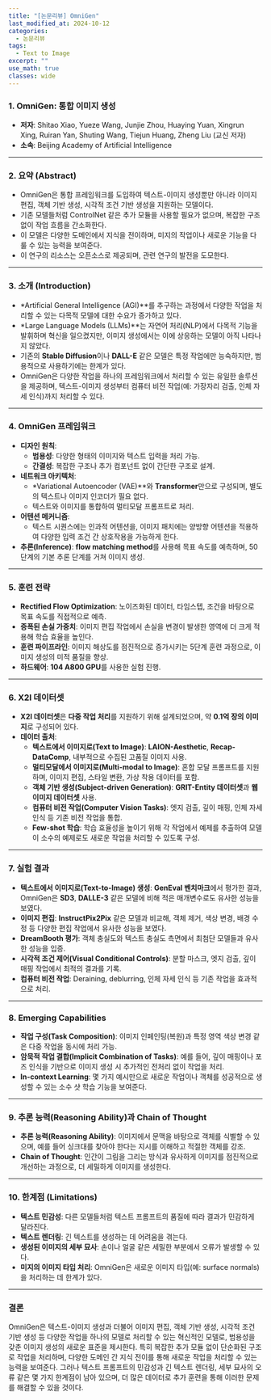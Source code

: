 ```yaml
---
title: "[논문리뷰] OmniGen"
last_modified_at: 2024-10-12
categories:
  - 논문리뷰
tags:
  - Text to Image
excerpt: ""
use_math: true
classes: wide
---
```


### 1. **OmniGen: 통합 이미지 생성**

- **저자**: Shitao Xiao, Yueze Wang, Junjie Zhou, Huaying Yuan, Xingrun Xing, Ruiran Yan, Shuting Wang, Tiejun Huang, Zheng Liu (교신 저자)
- **소속**: Beijing Academy of Artificial Intelligence

---

### 2. **요약 (Abstract)**

- OmniGen은 통합 프레임워크를 도입하여 텍스트-이미지 생성뿐만 아니라 이미지 편집, 객체 기반 생성, 시각적 조건 기반 생성을 지원하는 모델이다.
- 기존 모델들처럼 ControlNet 같은 추가 모듈을 사용할 필요가 없으며, 복잡한 구조 없이 작업 흐름을 간소화한다.
- 이 모델은 다양한 도메인에서 지식을 전이하며, 미지의 작업이나 새로운 기능을 다룰 수 있는 능력을 보여준다.
- 이 연구의 리소스는 오픈소스로 제공되며, 관련 연구의 발전을 도모한다.

---

### 3. **소개 (Introduction)**

- *Artificial General Intelligence (AGI)**를 추구하는 과정에서 다양한 작업을 처리할 수 있는 다목적 모델에 대한 수요가 증가하고 있다.
- *Large Language Models (LLMs)**는 자연어 처리(NLP)에서 다목적 기능을 발휘하며 혁신을 일으켰지만, 이미지 생성에서는 이에 상응하는 모델이 아직 나타나지 않았다.
- 기존의 **Stable Diffusion**이나 **DALL-E** 같은 모델은 특정 작업에만 능숙하지만, 범용적으로 사용하기에는 한계가 있다.
- OmniGen은 다양한 작업을 하나의 프레임워크에서 처리할 수 있는 유일한 솔루션을 제공하며, 텍스트-이미지 생성부터 컴퓨터 비전 작업(예: 가장자리 검출, 인체 자세 인식)까지 처리할 수 있다.

---

### 4. **OmniGen 프레임워크**

- **디자인 원칙**:
    - **범용성**: 다양한 형태의 이미지와 텍스트 입력을 처리 가능.
    - **간결성**: 복잡한 구조나 추가 컴포넌트 없이 간단한 구조로 설계.
- **네트워크 아키텍처**:
    - *Variational Autoencoder (VAE)**와 **Transformer**만으로 구성되며, 별도의 텍스트나 이미지 인코더가 필요 없다.
    - 텍스트와 이미지를 통합하여 멀티모달 프롬프트로 처리.
- **어텐션 메커니즘**:
    - 텍스트 시퀀스에는 인과적 어텐션을, 이미지 패치에는 양방향 어텐션을 적용하여 다양한 입력 조건 간 상호작용을 가능하게 한다.
- **추론(Inference)**: **flow matching method**를 사용해 목표 속도를 예측하며, 50단계의 기본 추론 단계를 거쳐 이미지 생성.

---

### 5. **훈련 전략**

- **Rectified Flow Optimization**: 노이즈화된 데이터, 타임스텝, 조건을 바탕으로 목표 속도를 직접적으로 예측.
- **증폭된 손실 가중치**: 이미지 편집 작업에서 손실을 변경이 발생한 영역에 더 크게 적용해 학습 효율을 높인다.
- **훈련 파이프라인**: 이미지 해상도를 점진적으로 증가시키는 5단계 훈련 과정으로, 이미지 생성의 미적 품질을 향상.
- **하드웨어**: **104 A800 GPU**를 사용한 실험 진행.

---

### 6. **X2I 데이터셋**

- **X2I 데이터셋**은 **다중 작업 처리**를 지원하기 위해 설계되었으며, 약 **0.1억 장의 이미지**로 구성되어 있다.
- **데이터 출처**:
    - **텍스트에서 이미지로(Text to Image)**: **LAION-Aesthetic**, **Recap-DataComp**, 내부적으로 수집된 고품질 이미지 사용.
    - **멀티모달에서 이미지로(Multi-modal to Image)**: 혼합 모달 프롬프트를 지원하며, 이미지 편집, 스타일 변환, 가상 착용 데이터를 포함.
    - **객체 기반 생성(Subject-driven Generation)**: **GRIT-Entity 데이터셋**과 **웹 이미지 데이터셋** 사용.
    - **컴퓨터 비전 작업(Computer Vision Tasks)**: 엣지 검출, 깊이 매핑, 인체 자세 인식 등 기존 비전 작업을 통합.
    - **Few-shot 학습**: 학습 효율성을 높이기 위해 각 작업에서 예제를 추출하여 모델이 소수의 예제로도 새로운 작업을 처리할 수 있도록 구성.

---

### 7. **실험 결과**

- **텍스트에서 이미지로(Text-to-Image) 생성**: **GenEval 벤치마크**에서 평가한 결과, OmniGen은 **SD3**, **DALLE-3** 같은 모델에 비해 적은 매개변수로도 유사한 성능을 보였다.
- **이미지 편집**: **InstructPix2Pix** 같은 모델과 비교해, 객체 제거, 색상 변경, 배경 수정 등 다양한 편집 작업에서 유사한 성능을 보였다.
- **DreamBooth 평가**: 객체 충실도와 텍스트 충실도 측면에서 최첨단 모델들과 유사한 성능을 입증.
- **시각적 조건 제어(Visual Conditional Controls)**: 분할 마스크, 엣지 검출, 깊이 매핑 작업에서 최적의 결과를 기록.
- **컴퓨터 비전 작업**: Deraining, deblurring, 인체 자세 인식 등 기존 작업을 효과적으로 처리.

---

### 8. **Emerging Capabilities**

- **작업 구성(Task Composition)**: 이미지 인페인팅(복원)과 특정 영역 색상 변경 같은 다중 작업을 동시에 처리 가능.
- **암묵적 작업 결합(Implicit Combination of Tasks)**: 예를 들어, 깊이 매핑이나 포즈 인식을 기반으로 이미지 생성 시 추가적인 전처리 없이 작업을 처리.
- **In-context Learning**: 몇 가지 예시만으로 새로운 작업이나 객체를 성공적으로 생성할 수 있는 소수 샷 학습 기능을 보여준다.

---

### 9. **추론 능력(Reasoning Ability)과 Chain of Thought**

- **추론 능력(Reasoning Ability)**: 이미지에서 문맥을 바탕으로 객체를 식별할 수 있으며, 예를 들어 싱크대를 찾아야 한다는 지시를 이해하고 적절한 객체를 강조.
- **Chain of Thought**: 인간이 그림을 그리는 방식과 유사하게 이미지를 점진적으로 개선하는 과정으로, 더 세밀하게 이미지를 생성한다.

---

### 10. **한계점 (Limitations)**

- **텍스트 민감성**: 다른 모델들처럼 텍스트 프롬프트의 품질에 따라 결과가 민감하게 달라진다.
- **텍스트 렌더링**: 긴 텍스트를 생성하는 데 어려움을 겪는다.
- **생성된 이미지의 세부 묘사**: 손이나 얼굴 같은 세밀한 부분에서 오류가 발생할 수 있다.
- **미지의 이미지 타입 처리**: OmniGen은 새로운 이미지 타입(예: surface normals)을 처리하는 데 한계가 있다.

---

### 결론

OmniGen은 텍스트-이미지 생성과 더불어 이미지 편집, 객체 기반 생성, 시각적 조건 기반 생성 등 다양한 작업을 하나의 모델로 처리할 수 있는 혁신적인 모델로, 범용성을 갖춘 이미지 생성의 새로운 표준을 제시한다. 특히 복잡한 추가 모듈 없이 단순화된 구조로 작업을 처리하며, 다양한 도메인 간 지식 전이를 통해 새로운 작업을 처리할 수 있는 능력을 보여준다. 그러나 텍스트 프롬프트의 민감성과 긴 텍스트 렌더링, 세부 묘사의 오류 같은 몇 가지 한계점이 남아 있으며, 더 많은 데이터로 추가 훈련을 통해 이러한 문제를 해결할 수 있을 것이다.




